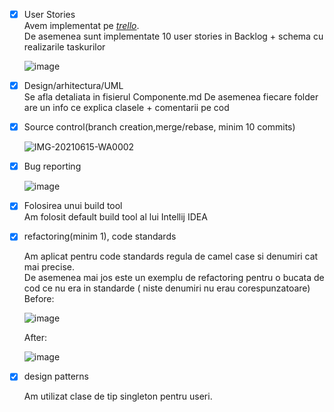 
 - [x] User Stories \
    Avem implementat pe [*trello*](https://trello.com/b/M975Rce7/mds). \
    De asemenea sunt implementate 10 user stories in Backlog + schema cu realizarile taskurilor
    
    ![image](https://user-images.githubusercontent.com/61537857/122062814-6b41f400-cdf8-11eb-8eae-12741f110238.png)


 - [x] Design/arhitectura/UML \
    Se afla detaliata in fisierul Componente.md
    De asemenea fiecare folder are un info ce explica clasele + comentarii pe cod
 
 - [x] Source control(branch creation,merge/rebase, minim 10 commits) 
 
    ![IMG-20210615-WA0002](https://user-images.githubusercontent.com/61537857/122064036-7a757180-cdf9-11eb-9145-2bfebd26fb6b.jpg)

- [x] Bug reporting

    ![image](https://user-images.githubusercontent.com/61537857/122063533-06d36480-cdf9-11eb-825c-e6e5a9d0abae.png)

- [x] Folosirea unui build tool\
    Am folosit default build tool al lui Intellij IDEA 
    
- [x] refactoring(minim 1), code standards

    Am aplicat pentru code standards regula de camel case si denumiri cat mai precise.\
    De asemenea mai jos este un exemplu de refactoring pentru o bucata de cod ce nu era in standarde ( niste denumiri nu erau corespunzatoare) \
    Before:
    
    ![image](https://user-images.githubusercontent.com/61537857/122066119-21a6d880-cdfb-11eb-9d94-0f97c42f9a20.png)

    After: 
    
    ![image](https://user-images.githubusercontent.com/61537857/122066136-27042300-cdfb-11eb-904a-36a7ebff5c7a.png)

- [x] design patterns

    Am utilizat clase de tip singleton pentru useri. 

